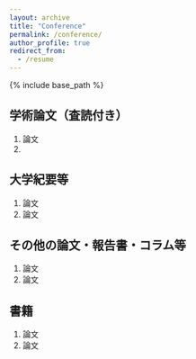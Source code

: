 ```yaml
---
layout: archive
title: "Conference"
permalink: /conference/
author_profile: true
redirect_from:
  - /resume
---
```


{% include base_path %}


## 学術論文（査読付き）
1. 論文
2. 
  

## 大学紀要等
1. 論文
2. 論文
  

## その他の論文・報告書・コラム等
1. 論文
2. 論文

## 書籍
1. 論文
2. 論文

